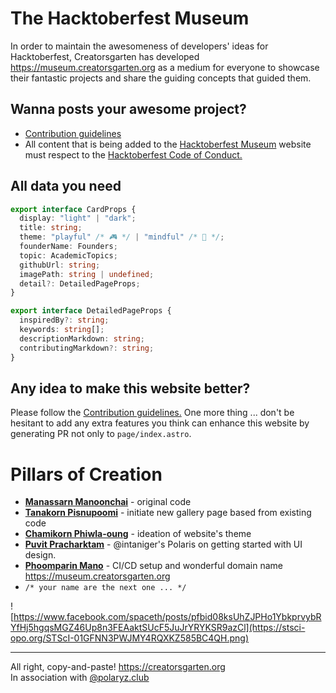# The Hacktoberfest Museum

In order to maintain the awesomeness of developers' ideas for Hacktoberfest, Creatorsgarten has developed https://museum.creatorsgarten.org as a medium for everyone to showcase their fantastic projects and share the guiding concepts that guided them.

## Wanna posts your awesome project?

- [Contribution guidelines](CONTRIBUTING.MD)
- All content that is being added to the [Hacktoberfest Museum](https://museum.creatorsgarten.org) website must respect to the [Hacktoberfest Code of Conduct.](https://do.co/hacktoberconduct)

## All data you need

```ts
export interface CardProps {
  display: "light" | "dark";
  title: string;
  theme: "playful" /* 🎮 */ | "mindful" /* 🧠 */;
  founderName: Founders;
  topic: AcademicTopics;
  githubUrl: string;
  imagePath: string | undefined;
  detail?: DetailedPageProps;
}

export interface DetailedPageProps {
  inspiredBy?: string;
  keywords: string[];
  descriptionMarkdown: string;
  contributingMarkdown?: string;
}
```

## Any idea to make this website better?

Please follow the [Contribution guidelines.](CONTRIBUTING.MD) One more thing ... don't be hesitant to add any extra features you think can enhance this website by generating PR not only to `page/index.astro`.
<br />

# Pillars of Creation

- [**Manassarn Manoonchai**](https://github.com/narze) - original code
- [**Tanakorn Pisnupoomi**](https://github.com/intaniger) - initiate new gallery page based from existing code
- [**Chamikorn Phiwla-oung**](https://github.com/Jabont) - ideation of website's theme
- [**Puvit Pracharktam**](https://github.com/pondspective) - @intaniger's Polaris on getting started with UI design.
- [**Phoomparin Mano**](https://github.com/heypoom) - CI/CD setup and wonderful domain name https://museum.creatorsgarten.org
- `/* your name are the next one ... */`

![https://www.facebook.com/spaceth/posts/pfbid08ksUhZJPHo1YbkprvybRYfHj5hgqsMGZ46Up8n3FEAaktSUcF5JuJrYRYKSR9azCl](https://stsci-opo.org/STScI-01GFNN3PWJMY4RQXKZ585BC4QH.png)

---

All right, copy-and-paste! https://creatorsgarten.org <br />
In association with [@polaryz.club](https://www.instagram.com/polaryz.club/)
